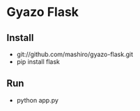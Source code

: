 # Gyazo Flask
## Install
* git://github.com/mashiro/gyazo-flask.git
* pip install flask

## Run
* python app.py
